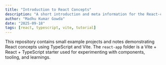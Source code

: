 ```yaml
---
title: "Introduction to React Concepts"
description: "A short introduction and meta information for the React-concepts workspace."
author: "Madhu Kumar Gowda"
date: "2025-09-18"
tags: [react, typescript, vite, tutorial]
---
```


This repository contains small example projects and notes demonstrating React concepts using TypeScript and Vite. The `react-app` folder is a Vite + React + TypeScript starter used for experimenting with components, tooling, and learnings.

